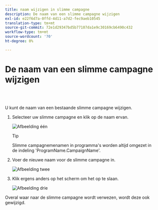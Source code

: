 ```yaml
---
title: naam wijzigen in slimme campagne
description: De naam van een slimme campagne wijzigen
exl-id: e22f6d7a-0ffd-4d11-a7d2-fec9aeb10545
translation-type: tm+mt
source-git-commit: 72e1d29347bd5b77107da1e9c30169cb6490c432
workflow-type: tm+mt
source-wordcount: '70'
ht-degree: 0%

---
```


# De naam van een slimme campagne wijzigen

<br> 

U kunt de naam van een bestaande slimme campagne wijzigen.

1. Selecteer uw slimme campagne en klik op de naam ervan.

   ![Afbeelding één](/help/sky/assets/smart-campaigns/rename-a-smart-campaign/rename-a-smart-campaign-1.png)

   >[!TIP]
   >
   >Slimme campagnemenamen in programma&#39;s worden altijd omgezet in de indeling &#39;ProgramName.CampaignName&#39;.

1. Voer de nieuwe naam voor de slimme campagne in.

   ![Afbeelding twee](/help/sky/assets/smart-campaigns/rename-a-smart-campaign/rename-a-smart-campaign-2.png)

1. Klik ergens anders op het scherm om het op te slaan.

   ![Afbeelding drie](/help/sky/assets/smart-campaigns/rename-a-smart-campaign/rename-a-smart-campaign-3.png)

Overal waar naar de slimme campagne wordt verwezen, wordt deze ook gewijzigd.
